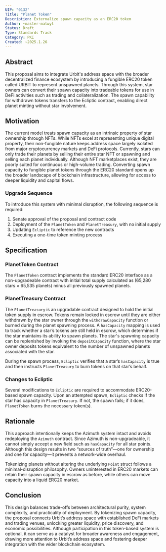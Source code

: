 ```yaml
---
UIP: "0132"
Title: "Planet Token"
Description: Externalize spawn capacity as an ERC20 token
Author: ~master-malwyl
Status: Draft
Type: Standards Track
Category: PKI
Created: ~2025.1.26
---
```


## Abstract

This proposal aims to integrate Urbit's address space with the broader decentralized finance ecosystem by introducing a fungible ERC20 token called URBIT to represent unspawned planets. Through this system, star owners can convert their spawn capacity into tradeable tokens for use in DeFi activities such as trading and collateralization. The spawn capability for withdrawn tokens transfers to the Ecliptic contract, enabling direct planet minting without star involvement.

## Motivation

The current model treats spawn capacity as an intrinsic property of star ownership through NFTs. While NFTs excel at representing unique digital property, their non-fungible nature keeps address space largely isolated from major cryptocurrency markets and DeFi protocols. Currently, stars can only trade their planets by selling their entire star NFT or spawning and selling each planet individually. Although NFT marketplaces exist, they are poorly suited for continuous or high-volume trading. Converting spawn capacity to fungible planet tokens through the ERC20 standard opens up the broader landscape of blockchain infrastructure, allowing for access to deeper liquidity and capital flows.

### Upgrade Sequence

To introduce this system with minimal disruption, the following sequence is required:

1. Senate approval of the proposal and contract code
2. Deployment of the `PlanetToken` and `PlanetTreasury`, with no initial supply
3. Updating `Ecliptic` to reference the new contracts
4. Executing a one-time token minting process

## Specification

### PlanetToken Contract

The `PlanetToken` contract implements the standard ERC20 interface as a non-upgradeable contract with initial total supply calculated as (65,280 stars × 65,535 planets) minus all previously spawned planets.

### PlanetTreasury Contract

The `PlanetTreasury` is an upgradable contract designed to hold the initial token supply in escrow. Tokens remain locked in escrow until they are either withdrawn by the star owner through the `withdrawCapacity` function or burned during the planet spawning process. A `hasCapacity` mapping is used to track whether a star’s tokens are still held in escrow, which determines if the star maintains its ability to spawn planets. The star's spawning capacity can be replenished by invoking the `depositCapacity` function, where the star owner deposits tokens equivalent to the number of unspawned planets associated with the star.

During the spawn process, `Ecliptic` verifies that a star’s `hasCapacity` is true and then instructs `PlanetTreasury` to burn tokens on that star’s behalf.

### Changes to Ecliptic

Several modifications to `Ecliptic` are required to accommodate ERC20-based spawn capacity. Upon an attempted spawn, `Ecliptic` checks if the star has capacity in `PlanetTreasury`. If not, the spawn fails; if it does, `PlanetToken` burns the necessary token(s).

## Rationale

This approach intentionally keeps the Azimuth system intact and avoids redeploying the `Azimuth` contract. Since Azimuth is non-upgradeable, it cannot simply accept a new field such as `hasCapacity` for all star points. Although this design results in two “sources of truth”—one for ownership and one for capacity—it prevents a network-wide overhaul.

Tokenizing planets without altering the underlying `Point` struct follows a minimal-disruption philosophy. Owners uninterested in ERC20 markets can retain their spawn capacity in escrow as before, while others can move capacity into a liquid ERC20 market.

## Conclusion

This design balances trade-offs between architectural purity, system complexity, and practicality of deployment. By tokenizing spawn capacity, the proposal connects Urbit’s address space with established DeFi markets and trading venues, unlocking greater liquidity, price discovery, and economic possibilities. Although participation in this token-based system is optional, it can serve as a catalyst for broader awareness and engagement, drawing more attention to Urbit’s address space and fostering deeper integration with the wider blockchain ecosystem.
